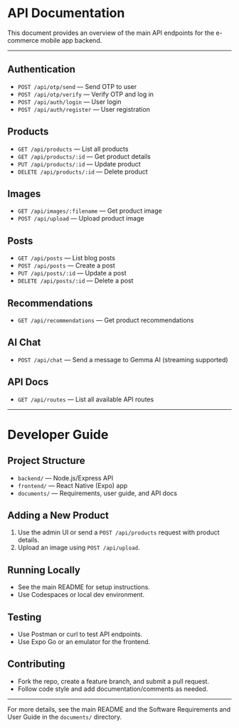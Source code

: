 # API Documentation

This document provides an overview of the main API endpoints for the e-commerce mobile app backend.

---

## Authentication
- `POST /api/otp/send` — Send OTP to user
- `POST /api/otp/verify` — Verify OTP and log in
- `POST /api/auth/login` — User login
- `POST /api/auth/register` — User registration

## Products
- `GET /api/products` — List all products
- `GET /api/products/:id` — Get product details
- `PUT /api/products/:id` — Update product
- `DELETE /api/products/:id` — Delete product

## Images
- `GET /api/images/:filename` — Get product image
- `POST /api/upload` — Upload product image

## Posts
- `GET /api/posts` — List blog posts
- `POST /api/posts` — Create a post
- `PUT /api/posts/:id` — Update a post
- `DELETE /api/posts/:id` — Delete a post

## Recommendations
- `GET /api/recommendations` — Get product recommendations

## AI Chat
- `POST /api/chat` — Send a message to Gemma AI (streaming supported)

## API Docs
- `GET /api/routes` — List all available API routes

---

# Developer Guide

## Project Structure
- `backend/` — Node.js/Express API
- `frontend/` — React Native (Expo) app
- `documents/` — Requirements, user guide, and API docs

## Adding a New Product
1. Use the admin UI or send a `POST /api/products` request with product details.
2. Upload an image using `POST /api/upload`.

## Running Locally
- See the main README for setup instructions.
- Use Codespaces or local dev environment.

## Testing
- Use Postman or curl to test API endpoints.
- Use Expo Go or an emulator for the frontend.

## Contributing
- Fork the repo, create a feature branch, and submit a pull request.
- Follow code style and add documentation/comments as needed.

---

For more details, see the main README and the Software Requirements and User Guide in the `documents/` directory.
